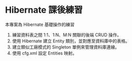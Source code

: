 # Hibernate 課後練習

本專案為 Hibernate 基礎操作的練習

1. 練習資料表之間 1:1、1:N、M:N 關聯的後端 CRUD 操作。
2. 使用 Hibernate 建立 Entity 類別，並對應至資料庫中的表格。
3. 建立類似工廠模式的 Singleton 單例來管理資料庫連線。
4. 使用 cfg.xml 設定 Entities 映射。
